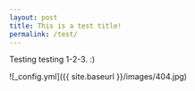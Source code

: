 ```yaml
---
layout: post
title: This is a test title!
permalink: /test/
---
```


Testing testing 1-2-3. :)

![_config.yml]({{ site.baseurl }}/images/404.jpg)